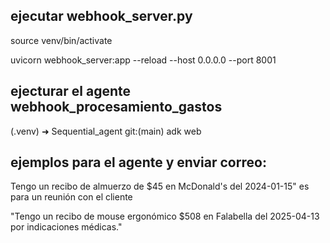 ## ejecutar webhook_server.py
source venv/bin/activate

uvicorn webhook_server:app --reload --host 0.0.0.0 --port 8001

## ejecturar el agente webhook_procesamiento_gastos
(.venv) ➜  Sequential_agent git:(main)  adk web

## ejemplos para el agente y enviar correo:

Tengo un recibo de almuerzo de $45 en McDonald's del 2024-01-15" es para un reunión con el cliente

"Tengo un recibo de mouse ergonómico $508 en Falabella del 2025-04-13 por indicaciones médicas."
